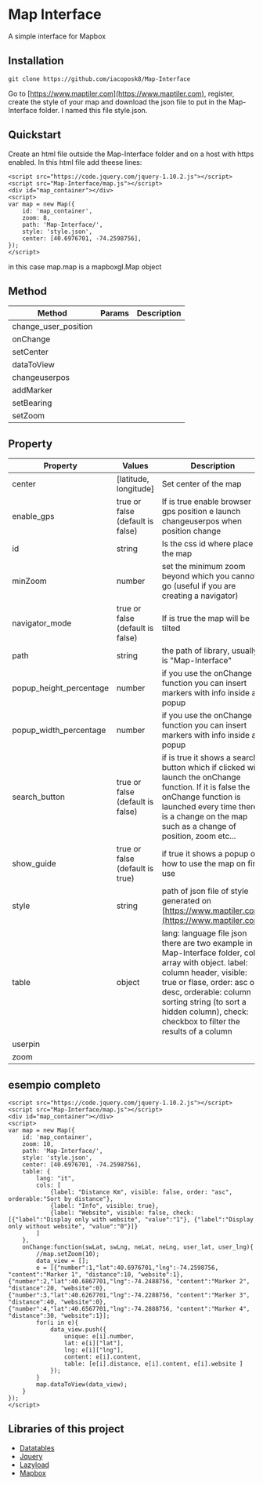 
# Map Interface
A simple interface for Mapbox

## Installation

    git clone https://github.com/iacoposk8/Map-Interface
Go to [https://www.maptiler.com](https://www.maptiler.com), register, create the style of your map and download the json file to put in the Map-Interface folder. I named this file style.json.

## Quickstart
Create an html file outside the Map-Interface folder and on a host with https enabled. In this html file add theese lines:

    <script src="https://code.jquery.com/jquery-1.10.2.js"></script>
    <script src="Map-Interface/map.js"></script>
    <div id="map_container"></div>
    <script>
    var map = new Map({
    	id: 'map_container', 
    	zoom: 8, 
    	path: 'Map-Interface/',
    	style: 'style.json', 
    	center: [40.6976701, -74.2598756],
    });
    </script>
in this case map.map is a mapboxgl.Map object

## Method
| Method | Params | Description |
|--|--|--|
|change_user_position|  |  |
|onChange|  |  |
|setCenter|  |  |
|dataToView|  |  |
|changeuserpos|  |  |
|addMarker|  |  |
|setBearing|  |  |
|setZoom|  |  |

## Property
| Property | Values | Description |
|--|--|--|
|center| [latitude, longitude] | Set center of the map |
|enable_gps| true or false (default is false) | If is true enable browser gps position e launch changeuserpos when position change  |
|id| string | Is the css id where place the map |
|minZoom| number | set the minimum zoom beyond which you cannot go (useful if you are creating a navigator) |
|navigator_mode| true or false (default is false) | If is true the map will be tilted |
|path| string | the path of library, usually is "Map-Interface" |
|popup_height_percentage| number | if you use the onChange function you can insert markers with info inside a popup |
|popup_width_percentage| number | if you use the onChange function you can insert markers with info inside a popup |
|search_button| true or false (default is false) | if is true it shows a search button which if clicked will launch the onChange function. If it is false the onChange function is launched every time there is a change on the map such as a change of position, zoom etc... |
|show_guide| true or false (default is true) | if true it shows a popup on how to use the map on first use |
|style| string | path of json file of style generated on [https://www.maptiler.com](https://www.maptiler.com) |
|table| object | lang: language file json there are two example in Map-Interface folder, cols: array with object. label: column header, visible: true or flase, order: asc or desc, orderable: column sorting string (to sort a hidden column), check: checkbox to filter the results of a column |
|userpin|  |  |
|zoom|  |  |

## esempio completo

    <script src="https://code.jquery.com/jquery-1.10.2.js"></script>
    <script src="Map-Interface/map.js"></script>
    <div id="map_container"></div>
    <script>
    var map = new Map({
    	id: 'map_container', 
    	zoom: 10, 
    	path: 'Map-Interface/',
    	style: 'style.json', 
    	center: [40.6976701, -74.2598756],
    	table: {
    		lang: "it",
    		cols: [
    			{label: "Distance Km", visible: false, order: "asc", orderable:"Sort by distance"},
    			{label: "Info", visible: true},
    			{label: "Website", visible: false, check: [{"label":"Display only with website", "value":"1"}, {"label":"Display only without website", "value":"0"}]}
    		]
    	},
    	onChange:function(swLat, swLng, neLat, neLng, user_lat, user_lng){
    		//map.setZoom(10);
    		data_view = [];
    		e = [{"number":1,"lat":40.6976701,"lng":-74.2598756, "content":"Marker 1", "distance":10, "website":1}, {"number":2,"lat":40.6867701,"lng":-74.2488756, "content":"Marker 2", "distance":20, "website":0}, {"number":3,"lat":40.6267701,"lng":-74.2288756, "content":"Marker 3", "distance":40, "website":0},{"number":4,"lat":40.6567701,"lng":-74.2888756, "content":"Marker 4", "distance":30, "website":1}];
    		for(i in e){
    			data_view.push({
    				unique: e[i].number,
    				lat: e[i]["lat"],
    				lng: e[i]["lng"],
    				content: e[i].content,
    				table: [e[i].distance, e[i].content, e[i].website ] 
    			});
    		}
    		map.dataToView(data_view);
    	}
    });
    </script>

## Libraries of this project

 - [Datatables](https://datatables.net) 
 - [Jquery](https://jquery.com)
 - [Lazyload](https://appelsiini.net/projects/lazyload)
 - [Mapbox](https://www.mapbox.com)
